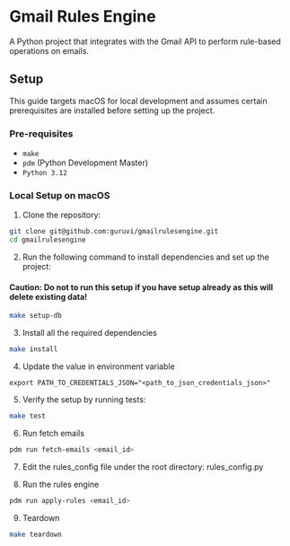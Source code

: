 # Gmail Rules Engine

A Python project that integrates with the Gmail API to perform rule-based operations on emails.

## Setup

This guide targets macOS for local development and assumes certain prerequisites are installed before setting up the project.

### Pre-requisites
- `make`
- `pdm` (Python Development Master)
- `Python 3.12`

### Local Setup on macOS

1. Clone the repository:
```bash
git clone git@github.com:guruvi/gmailrulesengine.git
cd gmailrulesengine
```

2. Run the following command to install dependencies and set up the project:
#### Caution: Do not to run this setup if you have setup already as this will delete existing data!
```bash
make setup-db
```

3. Install all the required dependencies
```bash
make install
```

4. Update the value in environment variable
```
export PATH_TO_CREDENTIALS_JSON="<path_to_json_credentials_json>"
```

5. Verify the setup by running tests:
```bash
make test
```

6. Run fetch emails
```bash
pdm run fetch-emails <email_id>
```

7. Edit the rules_config file under the root directory: rules_config.py

8. Run the rules engine
```bash
pdm run apply-rules <email_id>
```

9. Teardown
```bash
make teardown
```
